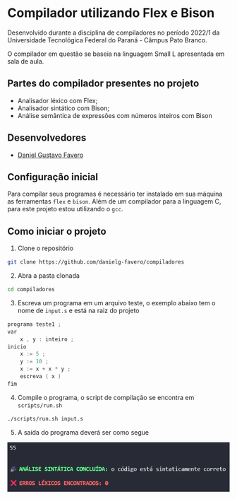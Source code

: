 # Compilador utilizando Flex e Bison

Desenvolvido durante a disciplina de compiladores no período 2022/1 da Universidade Tecnológica Federal do Paraná - Câmpus Pato Branco.

O compilador em questão se baseia na linguagem Small L apresentada em sala de aula.

## Partes do compilador presentes no projeto

- Analisador léxico com Flex;
- Analisador sintático com Bison;
- Análise semântica de expressões com números inteiros com Bison

## Desenvolvedores

- [Daniel Gustavo Favero](https://github.com/danielg-favero)

## Configuração inicial

Para compilar seus programas é necessário ter instalado em sua máquina as ferramentas `flex` e `bison`. Além de um compilador para a linguagem C, para este projeto estou utilizando o `gcc`.

## Como iniciar o projeto

1. Clone o repositório

```bash
git clone https://github.com/danielg-favero/compiladores
```

2. Abra a pasta clonada

```bash
cd compiladores
```

3. Escreva um programa em um arquivo teste, o exemplo abaixo tem o nome de `input.s` e está na raiz do projeto

```c
programa teste1 ;
var
    x , y : inteiro ;
inicio
    x := 5 ;
    y := 10 ;
    x := x + x * y ;
    escreva ( x )
fim
```

4. Compile o programa, o script de compilação se encontra em `scripts/run.sh`

```bash
./scripts/run.sh input.s
```

5. A saída do programa deverá ser como segue

![](output.png)